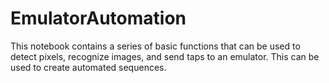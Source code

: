 # EmulatorAutomation

This notebook contains a series of basic functions that can be used to detect pixels, recognize images, and send taps to an emulator. This can be used to create automated sequences.
